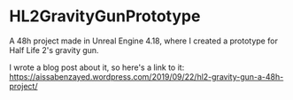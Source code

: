 # HL2GravityGunPrototype
A 48h project made in Unreal Engine 4.18, where I created a prototype for Half Life 2's gravity gun.

I wrote a blog post about it, so here's a link to it:
https://aissabenzayed.wordpress.com/2019/09/22/hl2-gravity-gun-a-48h-project/
